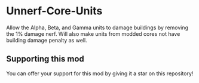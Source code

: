 # Unnerf-Core-Units
Allow the Alpha, Beta, and Gamma units to damage buildings by removing the 1% damage nerf. Will also make units from modded cores not have building damage penalty as well.

## Supporting this mod
You can offer your support for this mod by giving it a star on this repository!
